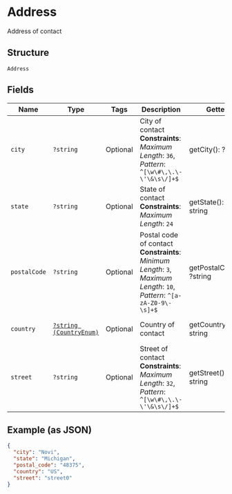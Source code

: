
# Address

Address of contact

## Structure

`Address`

## Fields

| Name | Type | Tags | Description | Getter | Setter |
|  --- | --- | --- | --- | --- | --- |
| `city` | `?string` | Optional | City of contact<br>**Constraints**: *Maximum Length*: `36`, *Pattern*: `^[\w\#\,\.\-\'\&\s\/]+$` | getCity(): ?string | setCity(?string city): void |
| `state` | `?string` | Optional | State of contact<br>**Constraints**: *Maximum Length*: `24` | getState(): ?string | setState(?string state): void |
| `postalCode` | `?string` | Optional | Postal code of contact<br>**Constraints**: *Minimum Length*: `3`, *Maximum Length*: `10`, *Pattern*: `^[a-zA-Z0-9\-\s]+$` | getPostalCode(): ?string | setPostalCode(?string postalCode): void |
| `country` | [`?string (CountryEnum)`](../../doc/models/country-enum.md) | Optional | Country of contact | getCountry(): ?string | setCountry(?string country): void |
| `street` | `?string` | Optional | Street of contact<br>**Constraints**: *Maximum Length*: `32`, *Pattern*: `^[\w\#\,\.\-\'\&\s\/]+$` | getStreet(): ?string | setStreet(?string street): void |

## Example (as JSON)

```json
{
  "city": "Novi",
  "state": "Michigan",
  "postal_code": "48375",
  "country": "US",
  "street": "street0"
}
```

